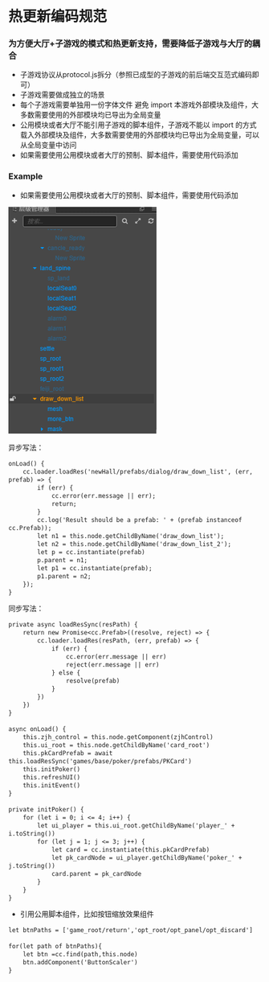 # 热更新编码规范

### 为方便大厅+子游戏的模式和热更新支持，需要降低子游戏与大厅的耦合
*  子游戏协议从protocol.js拆分（参照已成型的子游戏的前后端交互范式编码即可）
*  子游戏需要做成独立的场景
*  每个子游戏需要单独用一份字体文件
避免 import 本游戏外部模块及组件，大多数需要使用的外部模块均已导出为全局变量
*  公用模块或者大厅不能引用子游戏的脚本组件，子游戏不能以 import 的方式载入外部模块及组件，大多数需要使用的外部模块均已导出为全局变量，可以从全局变量中访问
*  如果需要使用公用模块或者大厅的预制、脚本组件，需要使用代码添加

### Example
*  如果需要使用公用模块或者大厅的预制、脚本组件，需要使用代码添加

![1](uploads/66b8dfa6eaf346dc4daa6edd1d3d1167/1.png)

异步写法：
```
onLoad() {
    cc.loader.loadRes('newHall/prefabs/dialog/draw_down_list', (err, prefab) => {
        if (err) {
            cc.error(err.message || err);
            return;
        }
        cc.log('Result should be a prefab: ' + (prefab instanceof cc.Prefab));
        let n1 = this.node.getChildByName('draw_down_list');
        let n2 = this.node.getChildByName('draw_down_list_2');
        let p = cc.instantiate(prefab)
        p.parent = n1;
        let p1 = cc.instantiate(prefab);
        p1.parent = n2;
    });
}
```

同步写法：

```
private async loadResSync(resPath) {
    return new Promise<cc.Prefab>((resolve, reject) => {
        cc.loader.loadRes(resPath, (err, prefab) => {
            if (err) {
                cc.error(err.message || err)
                reject(err.message || err)
            } else {
                resolve(prefab)
            }
        })
    })
}

async onLoad() {
    this.zjh_control = this.node.getComponent(zjhControl)
    this.ui_root = this.node.getChildByName('card_root')
    this.pkCardPrefab = await this.loadResSync('games/base/poker/prefabs/PKCard')
    this.initPoker()
    this.refreshUI()
    this.initEvent()
}

private initPoker() {
    for (let i = 0; i <= 4; i++) {
        let ui_player = this.ui_root.getChildByName('player_' + i.toString())
        for (let j = 1; j <= 3; j++) {
            let card = cc.instantiate(this.pkCardPrefab)
            let pk_cardNode = ui_player.getChildByName('poker_' + j.toString())
            card.parent = pk_cardNode
        }
    }
}
```

*  引用公用脚本组件，比如按钮缩放效果组件
```
let btnPaths = ['game_root/return','opt_root/opt_panel/opt_discard']

for(let path of btnPaths){
    let btn =cc.find(path,this.node)
    btn.addComponent('ButtonScaler')
}
```
